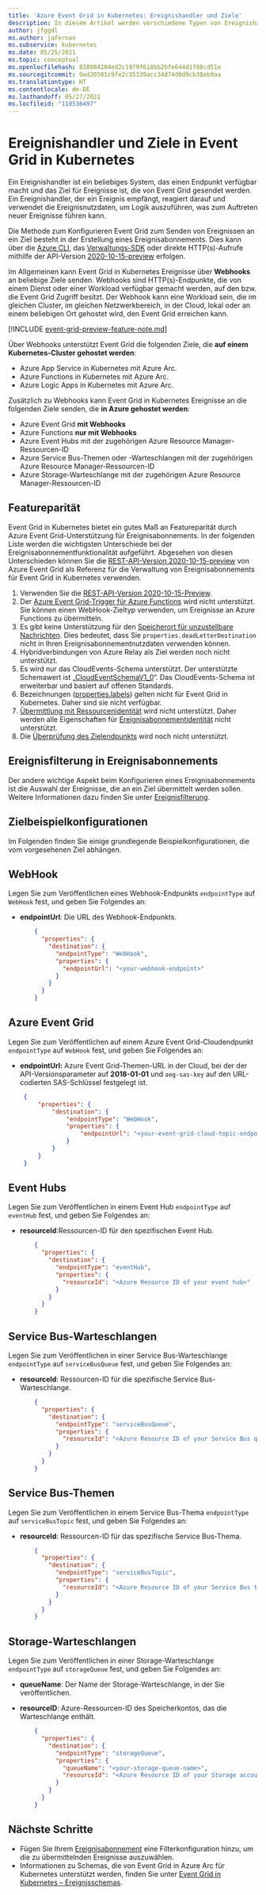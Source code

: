 ```yaml
---
title: 'Azure Event Grid in Kubernetes: Ereignishandler und Ziele'
description: In diesem Artikel werden verschiedene Typen von Ereignishandlern und Zielen beschrieben, die von Event Grid in Kubernetes unterstützt werden.
author: jfggdl
ms.author: jafernan
ms.subservice: kubernetes
ms.date: 05/25/2021
ms.topic: conceptual
ms.openlocfilehash: 838084204ed2c1979f618bb2bfe644d1f88cd51e
ms.sourcegitcommit: 9ad20581c9fe2c35339acc34d74d0d9cb38eb9aa
ms.translationtype: HT
ms.contentlocale: de-DE
ms.lasthandoff: 05/27/2021
ms.locfileid: "110536497"
---
```

# <a name="event-handlers-destinations-in-event-grid-on-kubernetes"></a>Ereignishandler und Ziele in Event Grid in Kubernetes
Ein Ereignishandler ist ein beliebiges System, das einen Endpunkt verfügbar macht und das Ziel für Ereignisse ist, die von Event Grid gesendet werden. Ein Ereignishandler, der ein Ereignis empfängt, reagiert darauf und verwendet die Ereignisnutzdaten, um Logik auszuführen, was zum Auftreten neuer Ereignisse führen kann.

Die Methode zum Konfigurieren Event Grid zum Senden von Ereignissen an ein Ziel besteht in der Erstellung eines Ereignisabonnements. Dies kann über die [Azure CLI](/cli/azure/eventgrid/event-subscription#az_eventgrid_event_subscription_create), das [Verwaltungs-SDK](../sdk-overview.md#management-sdks) oder direkte HTTP(s)-Aufrufe mithilfe der API-Version [2020-10-15-preview](/rest/api/eventgrid/version2020-10-15-preview/eventsubscriptions/createorupdate) erfolgen.

Im Allgemeinen kann Event Grid in Kubernetes Ereignisse über **Webhooks** an beliebige Ziele senden. Webhooks sind HTTP(s)-Endpunkte, die von einem Dienst oder einer Workload verfügbar gemacht werden, auf den bzw. die Event Grid Zugriff besitzt. Der Webhook kann eine Workload sein, die im gleichen Cluster, im gleichen Netzwerkbereich, in der Cloud, lokal oder an einem beliebigen Ort gehostet wird, den Event Grid erreichen kann. 

[!INCLUDE [event-grid-preview-feature-note.md](../../../includes/event-grid-preview-feature-note.md)]

Über Webhooks unterstützt Event Grid die folgenden Ziele, die **auf einem Kubernetes-Cluster gehostet werden**:

* Azure App Service in Kubernetes mit Azure Arc. 
* Azure Functions in Kubernetes mit Azure Arc. 
* Azure Logic Apps in Kubernetes mit Azure Arc.

Zusätzlich zu Webhooks kann Event Grid in Kubernetes Ereignisse an die folgenden Ziele senden, die **in Azure gehostet werden**:

- Azure Event Grid **mit Webhooks**
- Azure Functions **nur mit Webhooks**
- Azure Event Hubs mit der zugehörigen Azure Resource Manager-Ressourcen-ID
- Azure Service Bus-Themen oder -Warteschlangen mit der zugehörigen Azure Resource Manager-Ressourcen-ID
- Azure Storage-Warteschlange mit der zugehörigen Azure Resource Manager-Ressourcen-ID



## <a name="feature-parity"></a>Featureparität
Event Grid in Kubernetes bietet ein gutes Maß an Featureparität durch Azure Event Grid-Unterstützung für Ereignisabonnements. In der folgenden Liste werden die wichtigsten Unterschiede bei der Ereignisabonnementfunktionalität aufgeführt. Abgesehen von diesen Unterschieden können Sie die [REST-API-Version 2020-10-15-preview](/rest/api/eventgrid/version2020-10-15-preview/eventsubscriptions) von Azure Event Grid als Referenz für die Verwaltung von Ereignisabonnements für Event Grid in Kubernetes verwenden.

1. Verwenden Sie die [REST-API-Version 2020-10-15-Preview](/rest/api/eventgrid/version2020-10-15-preview/eventsubscriptions).
2. Der [Azure Event Grid-Trigger für Azure Functions](../../azure-functions/functions-bindings-event-grid-trigger.md?tabs=csharp%2Cconsole) wird nicht unterstützt. Sie können einen WebHook-Zieltyp verwenden, um Ereignisse an Azure Functions zu übermitteln.
3. Es gibt keine Unterstützung für den [Speicherort für unzustellbare Nachrichten](../manage-event-delivery.md#set-dead-letter-location). Dies bedeutet, dass Sie ``properties.deadLetterDestination`` nicht in Ihren Ereignisabonnementnutzdaten verwenden können.
4. Hybridverbindungen von Azure Relay als Ziel werden noch nicht unterstützt.
5. Es wird nur das CloudEvents-Schema unterstützt. Der unterstützte Schemawert ist „[CloudEventSchemaV1_0](/rest/api/eventgrid/version2020-10-15-preview/eventsubscriptions/createorupdate#eventdeliveryschema)“. Das CloudEvents-Schema ist erweiterbar und basiert auf offenen Standards.  
6. Bezeichnungen ([properties.labels](/rest/api/eventgrid/version2020-10-15-preview/eventsubscriptions/createorupdate#request-body)) gelten nicht für Event Grid in Kubernetes. Daher sind sie nicht verfügbar.
7. [Übermittlung mit Ressourcenidentität](/rest/api/eventgrid/version2020-10-15-preview/eventsubscriptions/createorupdate#deliverywithresourceidentity) wird nicht unterstützt. Daher werden alle Eigenschaften für [Ereignisabonnementidentität](/rest/api/eventgrid/version2020-10-15-preview/eventsubscriptions/createorupdate#eventsubscriptionidentity) nicht unterstützt.
8. Die [Überprüfung des Zielendpunkts](../webhook-event-delivery.md#endpoint-validation-with-event-grid-events) wird noch nicht unterstützt.

## <a name="event-filtering-in-event-subscriptions"></a>Ereignisfilterung in Ereignisabonnements
Der andere wichtige Aspekt beim Konfigurieren eines Ereignisabonnements ist die Auswahl der Ereignisse, die an ein Ziel übermittelt werden sollen. Weitere Informationen dazu finden Sie unter [Ereignisfilterung](filter-events.md).

## <a name="sample-destination-configurations"></a>Zielbeispielkonfigurationen

Im Folgenden finden Sie einige grundlegende Beispielkonfigurationen, die vom vorgesehenen Ziel abhängen.

## <a name="webhook"></a>WebHook
Legen Sie zum Veröffentlichen eines Webhook-Endpunkts `endpointType` auf `WebHook` fest, und geben Sie Folgendes an:

* **endpointUrl**: Die URL des Webhook-Endpunkts.

    ```json
        {
          "properties": {
            "destination": {
              "endpointType": "WebHook",
              "properties": {
                "endpointUrl": "<your-webhook-endpoint>"
              }
            }
          }
        }
    ```

## <a name="azure-event-grid"></a>Azure Event Grid

Legen Sie zum Veröffentlichen auf einem Azure Event Grid-Cloudendpunkt `endpointType` auf `WebHook` fest, und geben Sie Folgendes an:

* **endpointUrl:** Azure Event Grid-Themen-URL in der Cloud, bei der der API-Versionsparameter auf **2018-01-01** und `aeg-sas-key` auf den URL-codierten SAS-Schlüssel festgelegt ist. 

   ```json
    {
        "properties": {
            "destination": {
                "endpointType": "WebHook",
                "properties": {
                    "endpointUrl": "<your-event-grid-cloud-topic-endpoint-url>?api-version=2018-01-01&aeg-sas-key=urlencoded(sas-key-value)"
                }
            }
        }
    }
   ```

## <a name="event-hubs"></a>Event Hubs

Legen Sie zum Veröffentlichen in einem Event Hub `endpointType` auf `eventHub` fest, und geben Sie Folgendes an:

* **resourceId**:Ressourcen-ID für den spezifischen Event Hub.

    ```json
        {
          "properties": {
            "destination": {
              "endpointType": "eventHub",
              "properties": {
                "resourceId": "<Azure Resource ID of your event hub>"
              }
            }
          }
        }
    ```

## <a name="service-bus-queues"></a>Service Bus-Warteschlangen

Legen Sie zum Veröffentlichen in einer Service Bus-Warteschlange `endpointType` auf `serviceBusQueue` fest, und geben Sie Folgendes an:

* **resourceId**: Ressourcen-ID für die spezifische Service Bus-Warteschlange.

    ```json
        {
          "properties": {
            "destination": {
              "endpointType": "serviceBusQueue",
              "properties": {
                "resourceId": "<Azure Resource ID of your Service Bus queue>"
              }
            }
          }
        }
    ```

## <a name="service-bus-topics"></a>Service Bus-Themen

Legen Sie zum Veröffentlichen in einem Service Bus-Thema `endpointType` auf `serviceBusTopic` fest, und geben Sie Folgendes an:

* **resourceId**: Ressourcen-ID für das spezifische Service Bus-Thema.

    ```json
        {
          "properties": {
            "destination": {
              "endpointType": "serviceBusTopic",
              "properties": {
                "resourceId": "<Azure Resource ID of your Service Bus topic>"
              }
            }
          }
        }
    ```

## <a name="storage-queues"></a>Storage-Warteschlangen

Legen Sie zum Veröffentlichen in einer Storage-Warteschlange `endpointType` auf `storageQueue` fest, und geben Sie Folgendes an:

* **queueName**: Der Name der Storage-Warteschlange, in der Sie veröffentlichen.
* **resourceID**: Azure-Ressourcen-ID des Speicherkontos, das die Warteschlange enthält.

    ```json
        {
          "properties": {
            "destination": {
              "endpointType": "storageQueue",
              "properties": {
                "queueName": "<your-storage-queue-name>",
                "resourceId": "<Azure Resource ID of your Storage account>"
              }
            }
          }
        }
    ```

## <a name="next-steps"></a>Nächste Schritte
* Fügen Sie Ihrem [Ereignisabonnement](filter-events.md) eine Filterkonfiguration hinzu, um die zu übermittelnden Ereignisse auszuwählen. 
* Informationen zu Schemas, die von Event Grid in Azure Arc für Kubernetes unterstützt werden, finden Sie unter [Event Grid in Kubernetes – Ereignisschemas](event-schemas.md).